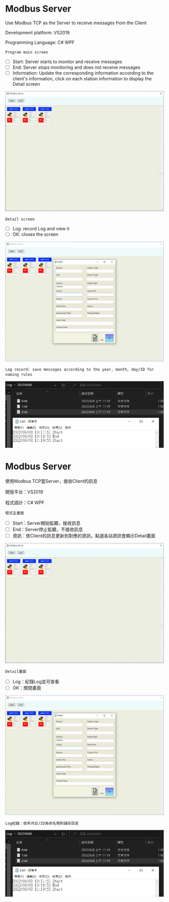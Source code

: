 # Modbus Server
Use Modbus TCP as the Server to receive messages from the Client

Development platform: VS2019

Programming Language: C# WPF

```<language>
Program main screen
````
- [ ] Start: Server starts to monitor and receive messages
- [ ] End: Server stops monitoring and does not receive messages
- [ ] Information: Update the corresponding information according to the client's information, click on each station information to display the Detail screen

![1](https://github.com/asgardpz/Modbus_Server/blob/master/Image/1.PNG)

```<language>
Detail screen
````
- [ ] Log: record Log and view it
- [ ] OK: closes the screen

![1](https://github.com/asgardpz/Modbus_Server/blob/master/Image/2.PNG)

```<language>
Log record: save messages according to the year, month, day/ID for naming rules
````
![1](https://github.com/asgardpz/Modbus_Server/blob/master/Image/3.PNG)

# Modbus Server
使用Modbus TCP當Server，接收Client的訊息

開發平台：VS2019

程式語計：C# WPF

```<language>
程式主畫面
```
- [ ] Start：Server開始監聽，接收訊息
- [ ] End：Server停止監聽，不接收訊息
- [ ] 資訊：依Client的訊息更新到對應的資訊，點選各站資訊會顯示Detail畫面

![1](https://github.com/asgardpz/Modbus_Server/blob/master/Image/1.PNG)

```<language>
Detail畫面
```
- [ ] Log：紀錄Log並可查看
- [ ] OK：關閉畫面

![1](https://github.com/asgardpz/Modbus_Server/blob/master/Image/2.PNG)

```<language>
Log紀錄：依年月日/ID為命名規則儲存訊息 
```
![1](https://github.com/asgardpz/Modbus_Server/blob/master/Image/3.PNG)
